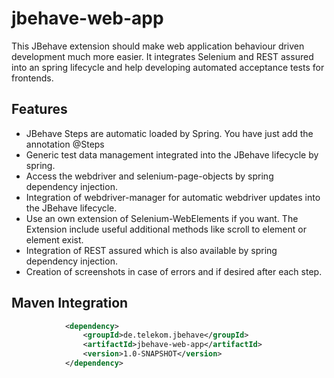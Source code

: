 # jbehave-web-app

This JBehave extension should make web application behaviour driven development much more easier. It integrates Selenium and REST assured into an spring lifecycle and help developing automated acceptance tests for frontends. 

## Features

- JBehave Steps are automatic loaded by Spring. You have just add the annotation @Steps
- Generic test data management integrated into the JBehave lifecycle by spring.
- Access the webdriver and selenium-page-objects by spring dependency injection.
- Integration of webdriver-manager for automatic webdriver updates into the JBehave lifecycle.
- Use an own extension of Selenium-WebElements if you want. The Extension include useful additional methods like scroll to element or element exist.
- Integration of REST assured which is also available by spring dependency injection.
- Creation of screenshots in case of errors and if desired after each step.

## Maven Integration

```xml
            <dependency>
                <groupId>de.telekom.jbehave</groupId>
                <artifactId>jbehave-web-app</artifactId>
                <version>1.0-SNAPSHOT</version>
            </dependency>
```

